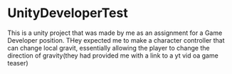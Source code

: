 # UnityDeveloperTest
This is a unity project that was made by me as an assignment for a Game Developer position. THey expected me to make a character controller that can change local gravit, essentially allowing the player to change the direction of gravity(they had provided me with a link to a yt vid oa game teaser)
